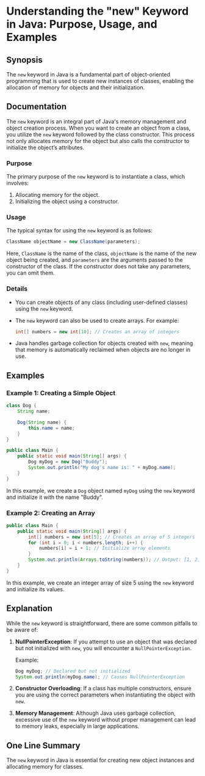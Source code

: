<!--
Meta Description: # Understanding the "new" Keyword in Java: Purpose, Usage, and Examples ## Synopsis The `new` keyword in Java is a fundamental part of object-oriented...
Meta Keywords: new, keyword, object, java, class
-->

# Understanding the "new" Keyword in Java: Purpose, Usage, and Examples

## Synopsis
The `new` keyword in Java is a fundamental part of object-oriented programming that is used to create new instances of classes, enabling the allocation of memory for objects and their initialization.

## Documentation
The `new` keyword is an integral part of Java's memory management and object creation process. When you want to create an object from a class, you utilize the `new` keyword followed by the class constructor. This process not only allocates memory for the object but also calls the constructor to initialize the object’s attributes.

### Purpose
The primary purpose of the `new` keyword is to instantiate a class, which involves:
1. Allocating memory for the object.
2. Initializing the object using a constructor.

### Usage
The typical syntax for using the `new` keyword is as follows:

```java
ClassName objectName = new ClassName(parameters);
```

Here, `ClassName` is the name of the class, `objectName` is the name of the new object being created, and `parameters` are the arguments passed to the constructor of the class. If the constructor does not take any parameters, you can omit them.

### Details
- You can create objects of any class (including user-defined classes) using the `new` keyword.
- The `new` keyword can also be used to create arrays. For example:
  
  ```java
  int[] numbers = new int[10]; // Creates an array of integers
  ```

- Java handles garbage collection for objects created with `new`, meaning that memory is automatically reclaimed when objects are no longer in use.

## Examples
### Example 1: Creating a Simple Object
```java
class Dog {
    String name;

    Dog(String name) {
        this.name = name;
    }
}

public class Main {
    public static void main(String[] args) {
        Dog myDog = new Dog("Buddy");
        System.out.println("My dog's name is: " + myDog.name);
    }
}
```
In this example, we create a `Dog` object named `myDog` using the `new` keyword and initialize it with the name "Buddy".

### Example 2: Creating an Array
```java
public class Main {
    public static void main(String[] args) {
        int[] numbers = new int[5]; // Creates an array of 5 integers
        for (int i = 0; i < numbers.length; i++) {
            numbers[i] = i + 1; // Initialize array elements
        }
        System.out.println(Arrays.toString(numbers)); // Output: [1, 2, 3, 4, 5]
    }
}
```
In this example, we create an integer array of size 5 using the `new` keyword and initialize its values.

## Explanation
While the `new` keyword is straightforward, there are some common pitfalls to be aware of:

1. **NullPointerException**: If you attempt to use an object that was declared but not initialized with `new`, you will encounter a `NullPointerException`.
   
   Example:
   ```java
   Dog myDog; // Declared but not initialized
   System.out.println(myDog.name); // Causes NullPointerException
   ```

2. **Constructor Overloading**: If a class has multiple constructors, ensure you are using the correct parameters when instantiating the object with `new`. 

3. **Memory Management**: Although Java uses garbage collection, excessive use of the `new` keyword without proper management can lead to memory leaks, especially in large applications.

## One Line Summary
The `new` keyword in Java is essential for creating new object instances and allocating memory for classes.